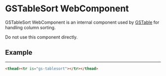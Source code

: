 # GSTableSort WebComponent

GSTableSort WebComponent is an internal component used by [GSTable](GSTable.md) for handling column sorting. 

Do not use this component directly.

## Example
---
 
```html
<thead><tr is="gs-tablesort"></tr></thead>
```